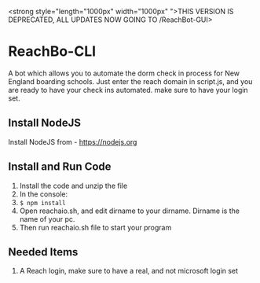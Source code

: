 <strong style="length="1000px" width="1000px" ">THIS VERSION IS DEPRECATED, ALL UPDATES NOW GOING TO /ReachBot-GUI>

# ReachBo-CLI
A bot which allows you to automate the dorm check in process for New England boarding schools. Just enter the reach domain in script.js, and
you are ready to have your check ins automated. make sure to have your login set.

## Install NodeJS
Install NodeJS from - https://nodejs.org

## Install and Run Code
1. Install the code and unzip the file
2. In the console:
3. `$ npm install`
4. Open reachaio.sh, and edit dirname to your dirname. Dirname is the name of your pc.
5. Then run reachaio.sh file to start your program

## Needed Items
1. A Reach login, make sure to have a real, and not microsoft login set
